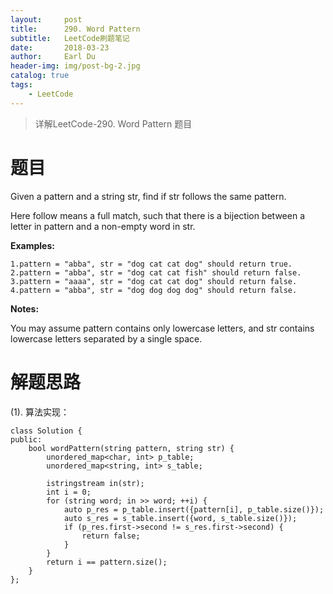 ```yaml
---
layout:     post
title:      290. Word Pattern
subtitle:   LeetCode刷题笔记
date:       2018-03-23
author:     Earl Du
header-img: img/post-bg-2.jpg
catalog: true
tags:
    - LeetCode
---
```


>详解LeetCode-290. Word Pattern 题目

# 题目 #

Given a pattern and a string str, find if str follows the same pattern.

Here follow means a full match, such that there is a bijection between a letter in pattern and a non-empty word in str.

**Examples:**

	1.pattern = "abba", str = "dog cat cat dog" should return true.
	2.pattern = "abba", str = "dog cat cat fish" should return false.
	3.pattern = "aaaa", str = "dog cat cat dog" should return false.
	4.pattern = "abba", str = "dog dog dog dog" should return false.

**Notes:**

You may assume pattern contains only lowercase letters, and str contains lowercase letters separated by a single space.

# 解题思路 #

(1). 算法实现：

	class Solution {
	public:
	    bool wordPattern(string pattern, string str) {
	        unordered_map<char, int> p_table;
	        unordered_map<string, int> s_table;
	
	        istringstream in(str);
	        int i = 0;
	        for (string word; in >> word; ++i) {
	            auto p_res = p_table.insert({pattern[i], p_table.size()});
	            auto s_res = s_table.insert({word, s_table.size()});
	            if (p_res.first->second != s_res.first->second) {
	                return false;
	            }
	        }
	        return i == pattern.size();
	    }
	};